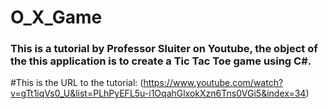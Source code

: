 # O_X_Game

### This is a tutorial by Professor Sluiter on Youtube, the object of the this application is to create a Tic Tac Toe game using C#.

#This is the URL to the tutorial: (https://www.youtube.com/watch?v=gTt1iqVs0_U&list=PLhPyEFL5u-i1OqahGlxokXzn6Tns0VGi5&index=34)
